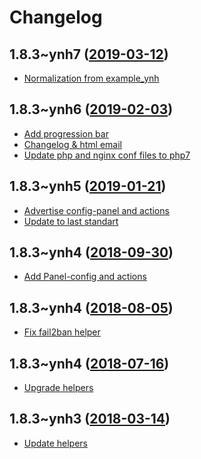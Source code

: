 Changelog
=========

## 1.8.3~ynh7 ([2019-03-12](https://github.com/YunoHost-Apps/leed_ynh/pull/18))

- [Normalization from example_ynh](https://github.com/YunoHost-Apps/leed_ynh/commit/1418b13ff9c3d2f1849ad21b5c645609e3bea863)


## 1.8.3~ynh6 ([2019-02-03](https://github.com/YunoHost-Apps/leed_ynh/pull/17))

- [Add progression bar](https://github.com/YunoHost-Apps/leed_ynh/commit/9085643892836479b8c33bba6f5054512e4d441f)
- [Changelog & html email](https://github.com/YunoHost-Apps/leed_ynh/commit/298f9ebf5767be9c6e163708cc69121a67aca1ed)
- [Update php and nginx conf files to php7](https://github.com/YunoHost-Apps/leed_ynh/commit/1b1b0a4b906edb03a38262f9a63d9d72742480cd)


## 1.8.3~ynh5 ([2019-01-21](https://github.com/YunoHost-Apps/leed_ynh/pull/16))

- [Advertise config-panel and actions](https://github.com/YunoHost-Apps/leed_ynh/commit/c725a8e6b529d2e595022f860de58bd091390a0b)
- [Update to last standart](https://github.com/YunoHost-Apps/leed_ynh/commit/92d36df30a9ea32a6c9e8a0dfa1f406fe7a49be3)


## 1.8.3~ynh4 ([2018-09-30](https://github.com/YunoHost-Apps/leed_ynh/pull/15))

- [Add Panel-config and actions](https://github.com/YunoHost-Apps/leed_ynh/commit/83253f60ff31f0ac7a4fe29e80e79c0cebbd3ad1)


## 1.8.3~ynh4 ([2018-08-05](https://github.com/YunoHost-Apps/leed_ynh/pull/14))

- [Fix fail2ban helper](https://github.com/YunoHost-Apps/leed_ynh/commit/c4b966ff2a977b8c0923d4f8ad403d86454883cb)


## 1.8.3~ynh4 ([2018-07-16](https://github.com/YunoHost-Apps/leed_ynh/pull/13))

- [Upgrade helpers](https://github.com/YunoHost-Apps/leed_ynh/commit/5cb8744ee1145971518328b242edd68b7ec1310c)


## 1.8.3~ynh3 ([2018-03-14](https://github.com/YunoHost-Apps/leed_ynh/pull/11))

- [Update helpers](https://github.com/YunoHost-Apps/leed_ynh/commit/1952ec18681135ecd13d32e53ecf86684ad1ff29)
